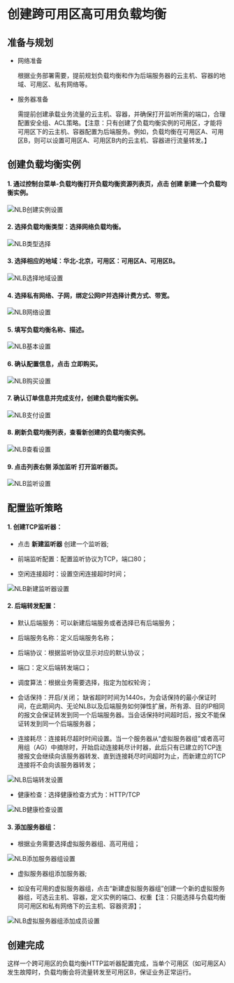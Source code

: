 # 创建跨可用区高可用负载均衡

## 准备与规划

- 网络准备

  根据业务部署需要，提前规划负载均衡和作为后端服务器的云主机、容器的地域、可用区、私有网络等。

- 服务器准备

  需提前创建承载业务流量的云主机、容器，并确保打开监听所需的端口，合理配置安全组、ACL策略。【注意：只有创建了负载均衡实例的可用区，才能将可用区下的云主机、容器配置为后端服务。例如，负载均衡在可用区A、可用区B，则可以设置可用区A、可用区B内的云主机、容器进行流量转发。】

	
## 创建负载均衡实例


#### 1. 通过控制台菜单-负载均衡打开负载均衡资源列表页，点击 **创建** 新建一个负载均衡实例。

![NLB创建实例设置](../../../../image/Networking/NLB/NLB-Create.png)

#### 2. 选择负载均衡类型：选择网络负载均衡。
 
 ![NLB类型选择](../../../../image/Networking/NLB/NLB-ChooseLB.png)

#### 3. 选择相应的地域：华北-北京，可用区：可用区A、可用区B。

![NLB选择地域设置](../../../../image/Networking/NLB/NLB-ChooseRegion.png)

#### 4. 选择私有网络、子网，绑定公网IP并选择计费方式、带宽。

![NLB网络设置](../../../../image/Networking/NLB/NLB-IP.png)

#### 5. 填写负载均衡名称、描述。

![NLB基本设置](../../../../image/Networking/NLB/NLB-Name.png)

#### 6. 确认配置信息，点击 **立即购买**。

![NLB购买设置](../../../../image/Networking/NLB/NLB-BuyInfo.png)

#### 7. 确认订单信息并完成支付，创建负载均衡实例。

![NLB支付设置](../../../../image/Networking/NLB/NLB-BuyConfirm.png)

#### 8. 刷新负载均衡列表，查看新创建的负载均衡实例。

![NLB查看设置](../../../../image/Networking/NLB/NLB-List.png)

#### 9. 点击列表右侧 **添加监听** 打开监听器页。

![NLB监听设置](../../../../image/Networking/NLB/NLB-List-Add-Listener.png)

## 配置监听策略

#### 1. 创建TCP监听器：

- 点击 **新建监听器** 创建一个监听器;

- 前端监听配置：配置监听协议为TCP，端口80；
- 空闲连接超时：设置空闲连接超时时间；

![NLB新建监听器设置](../../../../image/Networking/NLB/NLB-022.png)

#### 2. 后端转发配置：

- 默认后端服务：可以新建后端服务或者选择已有后端服务；

- 后端服务名称：定义后端服务名称；

- 后端协议：根据监听协议显示对应的默认协议；

- 端口：定义后端转发端口；

- 调度算法：根据业务需要选择，指定为加权轮询；

- 会话保持：开启/关闭； 缺省超时时间为1440s，为会话保持的最小保证时间，在此期间内、无论NLB以及后端服务如何弹性扩展，所有源、目的IP相同的报文会保证转发到同一个后端服务器。当会话保持时间超时后，报文不能保证转发到同一个后端服务器；

- 连接耗尽：连接耗尽超时时间设置。当一个服务器从“虚拟服务器组”或者高可用组（AG）中摘除时，开始启动连接耗尽计时器，此后只有已建立的TCP连接报文会继续向该服务器转发、直到连接耗尽时间超时为止，而新建立的TCP连接将不会向该服务器转发；

![NLB后端转发设置](../../../../image/Networking/NLB/NLB-023.png)

- 健康检查：选择健康检查方式为：HTTP/TCP

![NLB健康检查设置](../../../../image/Networking/NLB/NLB-029.png)

#### 3. 添加服务器组：

- 根据业务需要选择虚拟服务器组、高可用组；

![NLB添加服务器组设置](../../../../image/Networking/NLB/NLB-030.png)

- 虚拟服务器组添加服务器;

- 如没有可用的虚拟服务器组，点击“新建虚拟服务器组”创建一个新的虚拟服务器组，可选云主机、容器，定义实例的端口、权重【注：只能选择与负载均衡同可用区和私有网络下的云主机、容器资源】；

![NLB虚拟服务器组添加成员设置](../../../../image/Networking/NLB/NLB-079.png)

## 创建完成

这样一个跨可用区的负载均衡HTTP监听器配置完成，当单个可用区（如可用区A）发生故障时，负载均衡会将流量转发至可用区B，保证业务正常运行。
		
